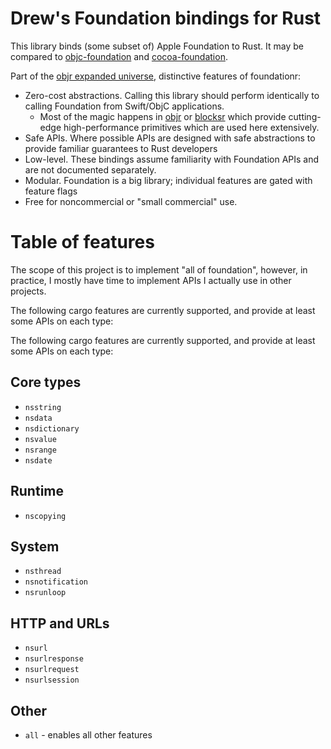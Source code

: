 # Drew's Foundation bindings for Rust

This library binds (some subset of) Apple Foundation to Rust.  It may be compared to [objc-foundation](https://crates.io/crates/objc-foundation/0.1.1/dependencies)
and [cocoa-foundation](https://crates.io/crates/cocoa-foundation).

Part of the [objr expanded universe](https://github.com/drewcrawford/objr#objr-expanded-universe), distinctive features
of foundationr:

* Zero-cost abstractions.  Calling this library should perform identically to calling Foundation from Swift/ObjC applications.
    * Most of the magic happens in [objr](https://github.com/drewcrawford/objr) or [blocksr](https://github.com/drewcrawford/blocksr)
      which provide cutting-edge high-performance primitives which are used here extensively.
* Safe APIs.  Where possible APIs are designed with safe abstractions to provide familiar guarantees to Rust developers
* Low-level.  These bindings assume familiarity with Foundation APIs and are not documented separately.
* Modular.  Foundation is a big library; individual features are gated with feature flags
* Free for noncommercial or "small commercial" use.

# Table of features

The scope of this project is to implement "all of foundation", however, in practice, I mostly have time
to implement APIs I actually use in other projects.

The following cargo features are currently supported, and provide at least some APIs on each type:

The following cargo features are currently supported, and provide at least some APIs on each type:

## Core types

* `nsstring`
* `nsdata`
* `nsdictionary`
* `nsvalue`
* `nsrange`
* `nsdate`

## Runtime

* `nscopying`

## System
* `nsthread`
* `nsnotification`
* `nsrunloop`


## HTTP and URLs
* `nsurl`
* `nsurlresponse`
* `nsurlrequest`
* `nsurlsession`

## Other
* `all` - enables all other features

